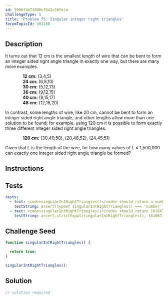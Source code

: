 ```yaml
---
id: 5900f3b71000cf542c50feca
challengeType: 5
title: 'Problem 75: Singular integer right triangles'
forumTopicId: 302188
---
```


## Description

<section id='description'>

It turns out that 12 cm is the smallest length of wire that can be bent to form an integer sided right angle triangle in exactly one way, but there are many more examples.

<div style='margin-left: 4em;'>
  <strong>12 cm:</strong> (3,4,5)<br>
  <strong>24 cm:</strong> (6,8,10)<br>
  <strong>30 cm:</strong> (5,12,13)<br>
  <strong>36 cm:</strong> (9,12,15)<br>
  <strong>40 cm:</strong> (8,15,17)<br>
  <strong>48 cm:</strong> (12,16,20)<br>
</div>

In contrast, some lengths of wire, like 20 cm, cannot be bent to form an integer sided right angle triangle, and other lengths allow more than one solution to be found; for example, using 120 cm it is possible to form exactly three different integer sided right angle triangles.

<div style='margin-left: 4em;'>
  <strong>120 cm:</strong> (30,40,50), (20,48,52), (24,45,51)
</div>

Given that L is the length of the wire, for how many values of L ≤ 1,500,000 can exactly one integer sided right angle triangle be formed?

</section>

## Instructions

<section id='instructions'>

</section>

## Tests

<section id='tests'>

```yml
tests:
  - text: <code>singularIntRightTriangles()</code> should return a number.
    testString: assert(typeof singularIntRightTriangles() === 'number');
  - text: <code>singularIntRightTriangles()</code> should return 161667.
    testString: assert.strictEqual(singularIntRightTriangles(), 161667);

```

</section>

## Challenge Seed

<section id='challengeSeed'>

<div id='js-seed'>

```js
function singularIntRightTriangles() {

  return true;
}

singularIntRightTriangles();
```

</div>

</section>

## Solution

<section id='solution'>

```js
// solution required
```

</section>
